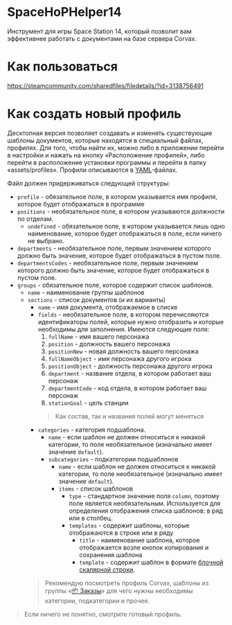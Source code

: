 # SpaceHoPHelper14
Инструмент для игры Space Station 14, который позволит вам эффективнее работать с документами на базе сервера Corvax.

# Как пользоваться
https://steamcommunity.com/sharedfiles/filedetails/?id=3138756491

# Как создать новый профиль

Десктопная версия позволяет создавать и изменять существующие шаблоны документов, которые находятся в специальный файлах, профилях. Для того, чтобы найти их, можно либо в приложении перейти в настройки и нажать на кнопку «Расположение профилей», либо перейти в расположение установки программы и перейти в папку «assets/profiles». Профили описываются в [YAML](https://www.cloudbees.com/blog/yaml-tutorial-everything-you-need-get-started)-файлах.

Файл должен придерживаться следующей структуры:

* `profile` - обязательное поле, в котором указывается имя профиля, которое будет отображаться в программе
* `positions` - необязательное поле, в котором указываются должности по отделам.
    * `undefined` - обязательное поле, в котором указывается лишь одно наименование, которое будет отображаться в поле, если ничего не выбрано.
* `departments` - необязательное поле, первым значением которого должно быть значение, которое будет отображаться в пустом поле.
* `departmentsCodes` - необязательное поле, первым значением которого должно быть значение, которое будет отображаться в пустом поле.
* `groups` - обязательное поле, которое содержит список шаблонов.
    * `name` - наименование группы шаблонов
    * `sections` - список документов (и их варианты)
        * `name` - имя документа, отображаемое в списке
        * `fields` - необязательное поле, в котором перечисляются идентификаторы полей, которые нужно отобразить и которые необходимы для заполнения. Имеются следующие поля:
            1. `fullName` - имя вашего персонажа
            2. `position` - должность вашего персонажа
            3. `positionNew` - новая должность вашего персонажа
            4. `fullNameObject` - имя персонажа другого игрока
            5. `positionObject` - должность персонажа другого игрока
            6. `department` - название отдела, в котором работает ваш персонаж
            7. `departmentCode` - код отдела, в котором работает ваш персонаж
            8. `stationGoal` - цель станции
            > Как состав, так и названия полей могут меняться
        * `categories` - категория подшаблона.
            * `name` - если шаблон не должен относиться к никакой категории, то поле необязательное (изначально имеет значение `default`).
            * `subcategories` - подкатегории подшаблонов
                * `name` - если шаблон не должен относиться к никакой категории, то поле необязательное (изначально имеет значение `default`).
                * `items` - список шаблонов
                    * `type` - стандартное значение поля `column`, поэтому поле является необязательным. Используется для определения отображения списка шаблонов: в ряд или в столбец.
                    * `templates` - содержит шаблоны, которые отображаются в строке или в ряду
                        * `title` - наименование шаблона, которое отображается возле кнопок копирования и сохранения шаблона
                        * `template` - содержит шаблон в формате [блочной скалярной строки](https://kb.novaordis.com/index.php/Strings_in_YAML#Block_Scalar_Chomping).
        > Рекомендую посмотреть профиль Corvax, шаблоны из группы «[📦 Заказы](./blob/c6d32ca8a82ca0bfb0a5084df63b38eac835a2b6/assets/profiles/corvax.yaml#L1376)» для чего нужны необходимы категории, подкатегории и прочее.

> Если ничего не понятно, смотрите готовый профиль.